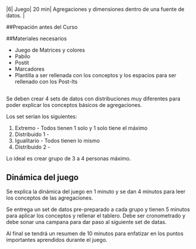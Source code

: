 ﻿|6|	Juego|	20 min|	Agregaciones y dimensiones dentro de una fuente de datos. |


##Prepación antes del Curso

##Materiales necesarios 
- Juego de Matrices y colores
- Pabilo
- Postit
- Marcadores
- Plantilla a ser rellenada con los conceptos y los espacios para ser rellenado con los Post-Its


## 
Se deben crear 4 sets de datos con distribuciones muy diferentes para poder explicar los conceptos básicos de agregaciones. 

Los set serían los siguientes: 
1. Extremo - Todos tienen 1 solo y 1 solo tiene el máximo
2. Distribuido 1 - 
3. Igualitario - Todos tienen lo mismo 
4. Distribuido 2 - 

Lo ideal es crear grupo de 3 a 4 personas máximo. 

## Dinámica del juego 

Se explica la dinámica del juego en 1 minuto y se dan 4 minutos para leer los conceptos de las agregaciones. 

Se entrega un set de datos pre-preparado a cada grupo y tienen 5 minutos para aplicar los conceptos y rellenar el tablero. 
Debe ser cronometrado y debe sonar una campana para dar paso al siguiente set de datas. 

Al final se tendrá un resumen de 10 minutos para enfatizar en los puntos importantes aprendidos durante el juego. 


##